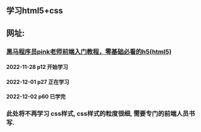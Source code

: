## 学习html5+css
## 网址:
### [黑马程序员pink老师前端入门教程，零基础必看的h5(html5)](https://www.bilibili.com/video/BV14J4114768)
#### 2022-11-28 p12 开始学习
#### 2022-12-01 p27 正在学习
#### 2022-12-02 p60 已学完
### 此处将不再学习 css样式, css样式的粒度很细, 需要专门的前端人员书写.